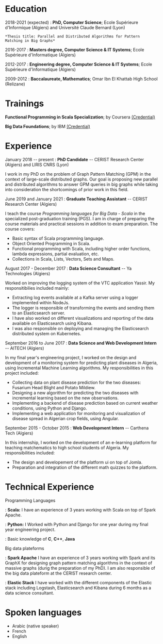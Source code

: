 
# Education

2018-2021 (expected)
:   **PhD, Computer Science**; Ecole Supérieure d'Informique (Algiers) and Université Claude Bernard (Lyon)

    *Thesis title: Parallel and Distributed Algorithms for Pattern Matching in Big Graphs*

2016-2017
:   **Masters degree, Computer Science & IT Systems**; Ecole Supérieure d'Informatique (Algiers)

2012-2017
:   **Engineering degree, Computer Science & IT Systems**; Ecole Supérieure d'Informatique (Algiers)

2009-2012
:   **Baccalaureate, Mathematics**; Omar Ibn El Khattab High School (Relizane)

# Trainings

**Functional Programming in Scala Specialization**; by Coursera [(Credential)](https://www.coursera.org/account/accomplishments/specialization/certificate/J5NVMSFADNYF)

**Big Data Foundations**; by IBM [(Credential)](https://www.youracclaim.com/badges/5e7d8d0b-f80e-4e70-a236-6d6e6f645023)


# Experience

January 2018 -- present
:  **PhD Candidate** -- CERIST Research Center (Algiers) and LIRIS CNRS (Lyon)

   I work in my PhD on the problem of Graph Pattern Matching (GPM) in the context of large-scale distributed graphs. Our goal is proposing new parallel and distributed algorithms to answer GPM queries in big graphs while taking into consideration the shortcomings of prior work in this field. 

June 2019 and January 2021
:  **Graduate Teaching Assistant** -- CERIST Research Center (Algiers)

   I teach the course *Programming languages for Big Data - Scala* in the specialized post-graduation training (PGS). I am in charge of preparing the course materials and practical sessions in addition to exam preparation. The course covers:

   * Basic syntax of Scala programming language.
   * Object Oriented Programming in Scala.
   * Functional programming with Scala, including higher order functions, lambda expressions, partial evaluation, etc.
   * Collections in Scala, Lists, Vectors, Sets and Maps.

August 2017 - December 2017
:  **Data Science Consultant** -- Ya Technologies (Algiers)

   Worked on improving the logging system of the VTC application Yassir. My responsitibilies included mainly: 
   * Extracting log events available at a Kafka server using a logger implemented within NodeJs. 
   * The logger is responsible of transforming the events and sending them to an Elasticsearch server.
   * I have also worked on different visualizations and reporting of the data available on Elasticsearch using Kibana.
   * I was also responsible on deploying and managing the Elasticsearch distributed system on Kubernetes.

September 2016 to June 2017
:  **Data Science and Web Development Intern** -- AITECH (Algiers)

   In my final year's engineering project, I worked on the design and development of a monitoring system for predicting plant diseases in Algeria, using Incremental Machine  Learning algorithms. My responsibilities in this project included: 
   * Collecting data on plant disease prediction for the two diseases: Fusarium Head Blight and Potato Mildiew.
   * Designing a new algorithm for predicting the two diseases with incremental learning based on the new observations.
   * Implementing a backend of disease prediction based on current weather conditions, using Python and Django.
   * Implementing a web application for monitoring and visualization of disease spread in Algerian crop fields, using Angular. 

September 2015 - October 2015
:  **Web Development Intern** -- Carthena Tech (Algiers)

   In this internship, I worked on the development of an e-learning platform for teaching matchematics to high school students of Algeria. My responsibilities included:
   * The design and developement of the platform ui on top of Jomla.
   * Preparation and integration of the different math quizzes to the platform.

# Technical Experience

Programming Languages

:   **Scala:** I have an experience of 3 years working with Scala on top of Spark Apache.

:   **Python:** I Worked with Python and Django for one year during my final year engineering project. 

:   Basic knowledge of **C**, **C++**, **Java**

Big data plateforms

:   **Spark Apache** I have an experience of 3 years working with Spark and its GraphX for designing graph pattern matching algorithms in the context of massive graphs (durig the preparation of my PhD). I am also responsible of the big data plateform at the CERIST research center.

:   **Elastic Stack** I have worked with the different components of the Elastic stack including Logstash, Elasticsearch and Kibana during 6 months as a data science consultant. 

# Spoken languages

* Arabic (native speaker)
* French
* English
